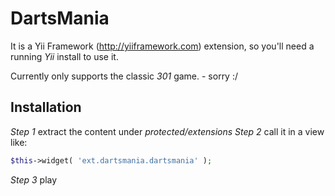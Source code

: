 DartsMania
==========

It is a Yii Framework (http://yiiframework.com) extension, so you'll need a running *Yii* install to use it.

Currently only supports the classic *301* game. - sorry :/

Installation
------------

*Step 1* extract the content under _protected/extensions_
*Step 2* call it in a view like:
```php
$this->widget( 'ext.dartsmania.dartsmania' );
```
*Step 3* play
